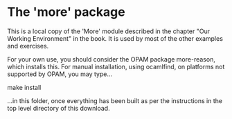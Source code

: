 The 'more' package
==================

This is a local copy of the 'More' module described in the chapter "Our Working
Environment" in the book. It is used by most of the other examples and
exercises.

For your own use, you should consider the OPAM package more-reason, which
installs this. For manual installation, using ocamlfind, on platforms not
supported by OPAM, you may type...

make install

...in this folder, once everything has been built as per the instructions in
the top level directory of this download.

